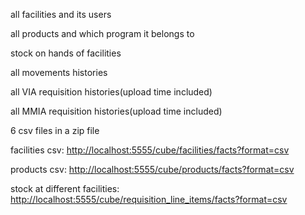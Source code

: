 all facilities and its users

all products and which program it belongs to

stock on hands of facilities

all movements histories

all VIA requisition histories(upload time included)

all MMIA requisition histories(upload time included)

6 csv files in a zip file

facilities csv: [http://localhost:5555/cube/facilities/facts?format=csv](http://localhost:5555/cube/facilities/facts?format=csv)

products csv: [http://localhost:5555/cube/products/facts?format=csv](http://localhost:5555/cube/products/facts?format=csv)

stock at different facilities: [http://localhost:5555/cube/requisition_line_items/facts?format=csv](http://localhost:5555/cube/requisition_line_items/facts?format=csv)
